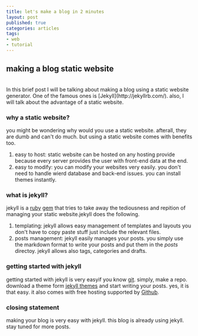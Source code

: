 ```yaml
---
title: let's make a blog in 2 minutes
layout: post
published: true
categories: articles
tags:
- web
- tutorial
---
```


## making a blog static website
<br>
In this brief post I will be talking about making a blog using a static website generator.
One of the famous ones is [Jekyll](http://jekyllrb.com/). also, I will talk about the advantage of a static website.

### why a static website?
you might be wondering why would you use a static website. afterall, they are dumb and can't do much. but using a static website comes with benefits too.
1. easy to host: static website can be hosted on any hosting provide because every server provides the user with front-end data at the end.
2. easy to modify: you can modify your websites very easily. you don't need to handle wierd database and back-end issues. you can install themes instantly.


### what is jekyll?
jekyll is a [ruby](https://en.wikipedia.org/wiki/Ruby_%28programming_language%29) [gem](https://en.wikipedia.org/wiki/RubyGems) that tries to take away the tediousness and repition of managing your static website.jekyll does the following.
1. templating: jekyll allows easy management of templates and layouts you don't have to copy paste stuff just include the relevant files.
2. posts management: jekyll easily manages your posts. you simply use the markdown format to write your posts and put them in the _posts_ directoy. jekyll allows also tags, categories and drafts.

### getting started with jekyll
getting started with jekyll is very easyif you know [git](https://en.wikipedia.org/wiki/Git_(software)). simply, make a repo. download a theme form [jekyll themes](http://jekyllthemes.org/) and start writing your posts. yes, it is that easy. it also comes with free hosting supported by [Github](http://github.com/).

### closing statement
making your blog is very easy with jekyll. this blog is already using jekyll. stay tuned for more posts.
